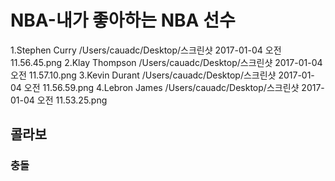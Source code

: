 # NBA-내가 좋아하는 NBA 선수
1.Stephen Curry /Users/cauadc/Desktop/스크린샷 2017-01-04 오전 11.56.45.png
2.Klay Thompson /Users/cauadc/Desktop/스크린샷 2017-01-04 오전 11.57.10.png
3.Kevin Durant  /Users/cauadc/Desktop/스크린샷 2017-01-04 오전 11.56.59.png
4.Lebron James  /Users/cauadc/Desktop/스크린샷 2017-01-04 오전 11.53.25.png

## 콜라보
### 충돌